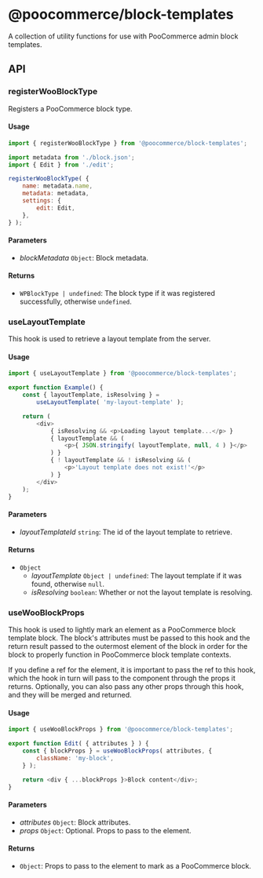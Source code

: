 # @poocommerce/block-templates

A collection of utility functions for use with PooCommerce admin block templates.

## API

### registerWooBlockType

Registers a PooCommerce block type.

#### Usage

```js
import { registerWooBlockType } from '@poocommerce/block-templates';

import metadata from './block.json';
import { Edit } from './edit';

registerWooBlockType( {
	name: metadata.name,
	metadata: metadata,
	settings: {
		edit: Edit,
	},
} );
```

#### Parameters

- _blockMetadata_ `Object`: Block metadata.

#### Returns

- `WPBlockType | undefined`: The block type if it was registered successfully, otherwise `undefined`.

### useLayoutTemplate

This hook is used to retrieve a layout template from the server.

#### Usage

```js
import { useLayoutTemplate } from '@poocommerce/block-templates';

export function Example() {
	const { layoutTemplate, isResolving } =
		useLayoutTemplate( 'my-layout-template' );

	return (
		<div>
			{ isResolving && <p>Loading layout template...</p> }
			{ layoutTemplate && (
				<p>{ JSON.stringify( layoutTemplate, null, 4 ) }</p>
			) }
			{ ! layoutTemplate && ! isResolving && (
				<p>'Layout template does not exist!'</p>
			) }
		</div>
	);
}
```

#### Parameters

- _layoutTemplateId_ `string`: The id of the layout template to retrieve.

#### Returns

- `Object`
    - _layoutTemplate_ `Object | undefined`: The layout template if it was found, otherwise `null`.
    - _isResolving_ `boolean`: Whether or not the layout template is resolving.

### useWooBlockProps

This hook is used to lightly mark an element as a PooCommerce block template block. The block's attributes must be passed to this hook and the return result passed to the outermost element of the block in order for the block to properly function in PooCommerce block template contexts.

If you define a ref for the element, it is important to pass the ref to this hook, which the hook in turn will pass to the component through the props it returns. Optionally, you can also pass any other props through this hook, and they will be merged and returned.

#### Usage

```js
import { useWooBlockProps } from '@poocommerce/block-templates';

export function Edit( { attributes } ) {
	const { blockProps } = useWooBlockProps( attributes, {
		className: 'my-block',
	} );

	return <div { ...blockProps }>Block content</div>;
}
```

#### Parameters

- _attributes_ `Object`: Block attributes.
- _props_ `Object`: Optional. Props to pass to the element.

#### Returns

- `Object`: Props to pass to the element to mark as a PooCommerce block.
